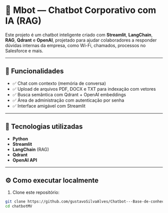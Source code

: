 # 🤖 Mbot — Chatbot Corporativo com IA (RAG)

Este projeto é um chatbot inteligente criado com **Streamlit**, **LangChain**, **RAG**, **Qdrant** e **OpenAI**, projetado para ajudar colaboradores a responder dúvidas internas da empresa, como Wi-Fi, chamados, processos no Salesforce e mais.

---

## 🧠 Funcionalidades

- ✅ Chat com contexto (memória de conversa)
- ✅ Upload de arquivos PDF, DOCX e TXT para indexação com vetores
- ✅ Busca semântica com Qdrant + OpenAI embeddings
- ✅ Área de administração com autenticação por senha
- ✅ Interface amigável com Streamlit

---

## 🚀 Tecnologias utilizadas

- **Python**
- **Streamlit**
- **LangChain** (RAG)
- **Qdrant**
- **OpenAI API**

---

## ⚙️ Como executar localmente

1. Clone este repositório:

```bash
git clone https://github.com/gustavoSilvaAlves/Chatbot---Base-de-conhecimentos.git
cd chatbotMV
